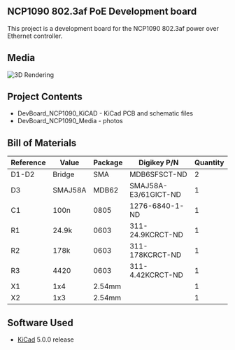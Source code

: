 ## NCP1090 802.3af PoE Development board

This project is a development board for the NCP1090 802.3af power over Ethernet controller.

## Media
![3D Rendering](DevBoard_NCP1090_Media/DevBoard_NCP1090_Render.png?raw=true)

## Project Contents
-  DevBoard_NCP1090_KiCAD - KiCad PCB and schematic files
-  DevBoard_NCP1090_Media - photos

## Bill of Materials

| Reference | Value   | Package | Digikey P/N          | Quantity |
| --------- |---------|---------|----------------------|----------|
| D1-D2     | Bridge  | SMA     | MDB6SFSCT-ND         | 2        |
| D3        | SMAJ58A | MDB62   | SMAJ58A-E3/61GICT-ND | 1        |
| C1        | 100n    | 0805    | 1276-6840-1-ND       | 1        |
| R1        | 24.9k   | 0603    | 311-24.9KCRCT-ND     | 1        |
| R2        | 178k    | 0603    | 311-178KCRCT-ND      | 1        |
| R3        | 4420    | 0603    | 311-4.42KCRCT-ND     | 1        |
| X1        | 1x4     | 2.54mm  |                      | 1        |
| X2        | 1x3     | 2.54mm  |                      | 1        |

## Software Used
- [KiCad](http://kicad-pcb.org/) 5.0.0 release
